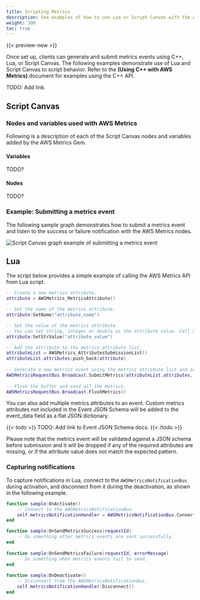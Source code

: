 ```yaml
---
title: Scripting Metrics
description: See examples of how to use Lua or Script Canvas with the AWS Metrics Gem and Open 3D Engine (O3DE) to generate and submit metrics.
weight: 300
toc: true
---
```


{{< preview-new >}}

Once set up, clients can generate and submit metrics events using C++, Lua, or Script Canvas. The following examples demonstrate use of Lua and Script Canvas to script behavior. Refer to the **(Using C++ with AWS Metrics)** document for examples using the C++ API.

TODO: Add link.

## Script Canvas

### Nodes and variables used with AWS Metrics

Following is a description of each of the Script Canvas nodes and variables added by the AWS Metrics Gem.

#### Variables

TODO?

#### Nodes

TODO?

### Example: Submitting a metrics event

The following sample graph demonstrates how to submit a metrics event and listen to the success or failure notification with the AWS Metrics nodes.

![Script Canvas graph example of submitting a metrics event](/images/user-guide/gems/reference/aws/aws-metrics/scripting-submitting-metrics-event.png)

## Lua

The script below provides a simple example of calling the AWS Metrics API from Lua script.

```lua
-- Create a new metrics attribute.
attribute = AWSMetrics_MetricsAttribute()

-- Set the name of the metrics attribute.
attribute:SetName("attribute_name")

-- Set the value of the metrics attribute.
-- You can set string, integer or double as the attribute value. Call SetStrValue, SetIntValue or SetDoubleValue for different value types.
attribute:SetStrValue("attribute_value")

-- Add the attribute to the metrics attribute list.
attributeList = AWSMetrics_AttributesSubmissionList()
attributeList.attributes:push_back(attribute)
 
-- Generate a new metrics event using the metrics attribute list and submit it.
AWSMetricsRequestBus.Broadcast.SubmitMetrics(attributeList.attributes, "event_source", true)
 
-- Flush the buffer and send all the metrics.
AWSMetricsRequestBus.Broadcast.FlushMetrics()
```

You can also add multiple metrics attributes to an event. Custom metrics attributes not included in the Event JSON Schema will be added to the event_data field as a flat JSON dictionary.

{{< todo >}}
TODO: Add link to Event JSON Schema docs.
{{< /todo >}}

Please note that the metrics event will be validated against a JSON schema before submission and it will be dropped if any of the required attributes are missing, or if the attribute value does not match the expected pattern.

### Capturing notifications

To capture notifications in Lua, connect to the `AWSMetricsNotificationBus` during activation, and disconnect from it during the deactivation, as shown in the following example.

```lua
function sample:OnActivate()
    -- Connect to the AWSMetricsNotificationBus.
    self.metricsNotificationHandler = AWSMetricsNotificationBus.Connect(self, self.entityId)
end

function sample:OnSendMetricsSuccess(requestId)
    -- Do something after metrics events are sent successfully.
end
 
function sample:OnSendMetricsFailure(requestId, errorMessage)
    -- Do something when metrics events fail to send.
end
 
function sample:OnDeactivate()
    -- Disconnect from the AWSMetricsNotificationBus.
    self.metricsNotificationHandler:Disconnect()
end
```
